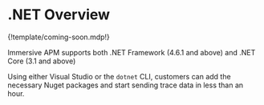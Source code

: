 # .NET Overview

{!template/coming-soon.mdp!}

Immersive APM supports both .NET Framework (4.6.1 and above) and .NET Core (3.1 and above)

Using either Visual Studio or the `dotnet` CLI, customers can add the necessary Nuget packages and start sending trace data in less than an hour.